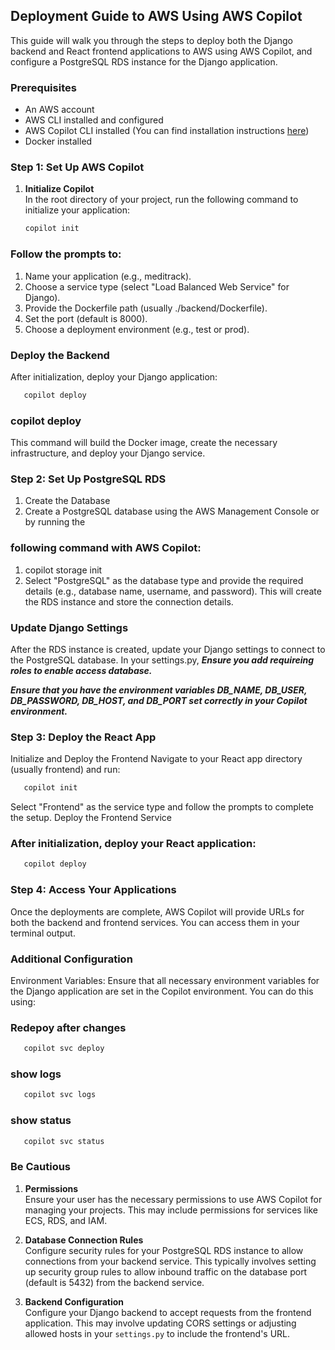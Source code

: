 ## Deployment Guide to AWS Using AWS Copilot

This guide will walk you through the steps to deploy both the Django backend and React frontend applications to AWS using AWS Copilot, and configure a PostgreSQL RDS instance for the Django application.

### Prerequisites
- An AWS account
- AWS CLI installed and configured
- AWS Copilot CLI installed (You can find installation instructions [here](https://aws.github.io/copilot-cli/docs/getting-started/installation/))
- Docker installed

### Step 1: Set Up AWS Copilot
1. **Initialize Copilot**  
   In the root directory of your project, run the following command to initialize your application:

   ```bash
   copilot init
   ```
### Follow the prompts to:
1. Name your application (e.g., meditrack).
2. Choose a service type (select "Load Balanced Web Service" for Django).
3. Provide the Dockerfile path (usually ./backend/Dockerfile).
4. Set the port (default is 8000).
5. Choose a deployment environment (e.g., test or prod).


### Deploy the Backend
After initialization, deploy your Django application:
```bash
   copilot deploy
   ```

### copilot deploy
This command will build the Docker image, create the necessary infrastructure, and deploy your Django service.

### Step 2: Set Up PostgreSQL RDS
1. Create the Database
2. Create a PostgreSQL database using the AWS Management Console or by running the 

### following command with AWS Copilot:
1. copilot storage init
2. Select "PostgreSQL" as the database type and provide the required details (e.g., database name, username, and password). This will create the RDS instance and store the connection details.

### Update Django Settings
After the RDS instance is created, update your Django settings to connect to the PostgreSQL database. In your settings.py,
***Ensure you add requireing roles to enable access database.***

***Ensure that you have the environment variables DB_NAME, DB_USER, DB_PASSWORD, DB_HOST, and DB_PORT set correctly in your Copilot environment.***

### Step 3: Deploy the React App
Initialize and Deploy the Frontend
Navigate to your React app directory (usually frontend) and run:
```bash
   copilot init
   ```
Select "Frontend" as the service type and follow the prompts to complete the setup.
Deploy the Frontend Service

### After initialization, deploy your React application:
```bash
   copilot deploy
   ```

### Step 4: Access Your Applications
Once the deployments are complete, AWS Copilot will provide URLs for both the backend and frontend services. You can access them in your terminal output.

### Additional Configuration
Environment Variables: Ensure that all necessary environment variables for the Django application are set in the Copilot environment. You can do this using:


### Redepoy after changes
```bash
   copilot svc deploy
   ```

### show logs
```bash
   copilot svc logs
   ```

### show status
```bash
   copilot svc status
   ```

### Be Cautious
1. **Permissions**  
   Ensure your user has the necessary permissions to use AWS Copilot for managing your projects. This may include permissions for services like ECS, RDS, and IAM.

2. **Database Connection Rules**  
   Configure security rules for your PostgreSQL RDS instance to allow connections from your backend service. This typically involves setting up security group rules to allow inbound traffic on the database port (default is 5432) from the backend service.

3. **Backend Configuration**  
   Configure your Django backend to accept requests from the frontend application. This may involve updating CORS settings or adjusting allowed hosts in your `settings.py` to include the frontend's URL.
